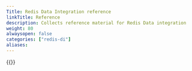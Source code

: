 ```yaml
---
Title: Redis Data Integration reference
linkTitle: Reference
description: Collects reference material for Redis Data integration 
weight: 80
alwaysopen: false
categories: ["redis-di"]
aliases: 
---
```


{{<allchildren style="h2" description="true">}}